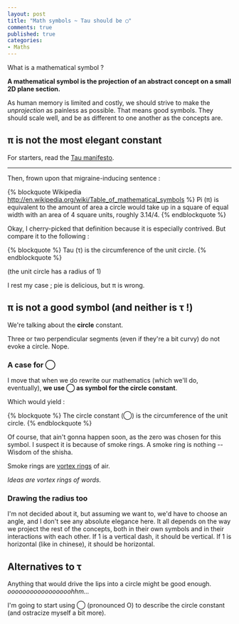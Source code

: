 ```yaml
---
layout: post
title: "Math symbols ~ Tau should be ◯"
comments: true
published: true
categories:
- Maths
---
```


What is a mathematical symbol ?

**A mathematical symbol is the projection of an abstract concept on a small 2D plane section.**

As human memory is limited and costly, we should strive to make the _unprojection_ as painless as possible.
That means good symbols. They should scale well, and be as different to one another as the concepts are.


## π is not the most elegant constant

For starters, read the [Tau manifesto](http://tauday.com/tau-manifesto).

---

Then, frown upon that migraine-inducing sentence :

{% blockquote Wikipedia http://en.wikipedia.org/wiki/Table_of_mathematical_symbols %}
Pi (π) is equivalent to the amount of area a circle would take up in a square of equal width with an area of 4 square units, roughly 3.14/4.
{% endblockquote %}

Okay, I cherry-picked that definition because it is especially contrived.
But compare it to the following :

{% blockquote %}
Tau (τ) is the circumference of the unit circle.
{% endblockquote %}

(the unit circle has a radius of 1)

I rest my case ; pie is delicious, but π is wrong.


## π is not a good symbol (and neither is τ !)

We're talking about the **circle** constant.

Three or two perpendicular segments (even if they're a bit curvy) do not evoke a circle. Nope.


### A case for ◯

I move that when we do rewrite our mathematics (which we'll do, eventually), **we use ◯ as symbol for the circle constant**.

Which would yield :

{% blockquote %}
The circle constant (◯) is the circumference of the unit circle.
{% endblockquote %}

Of course, that ain't gonna happen soon, as the zero was chosen for this symbol.
I suspect it is because of smoke rings. A smoke ring is nothing -- Wisdom of the shisha.

Smoke rings are [vortex rings](http://en.wikipedia.org/wiki/Vortex_ring) of air.

_Ideas are vortex rings of words._


### Drawing the radius too

I'm not decided about it, but assuming we want to, we'd have to choose an angle, and I don't see any absolute elegance here.
It all depends on the way we project the rest of the concepts, both in their own symbols and in their interactions with each other.
If 1 is a vertical dash, it should be vertical. If 1 is horizontal (like in chinese), it should be horizontal.


## Alternatives to τ

Anything that would drive the lips into a circle might be good enough. _ooooooooooooooooohhm..._

I'm going to start using ◯ (pronounced O) to describe the circle constant (and ostracize myself a bit more).


